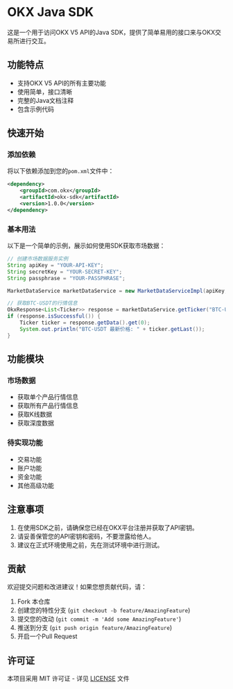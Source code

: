 # OKX Java SDK

这是一个用于访问OKX V5 API的Java SDK，提供了简单易用的接口来与OKX交易所进行交互。

## 功能特点

- 支持OKX V5 API的所有主要功能
- 使用简单，接口清晰
- 完整的Java文档注释
- 包含示例代码

## 快速开始

### 添加依赖

将以下依赖添加到您的`pom.xml`文件中：

```xml
<dependency>
    <groupId>com.okx</groupId>
    <artifactId>okx-sdk</artifactId>
    <version>1.0.0</version>
</dependency>
```

### 基本用法

以下是一个简单的示例，展示如何使用SDK获取市场数据：

```java
// 创建市场数据服务实例
String apiKey = "YOUR-API-KEY";
String secretKey = "YOUR-SECRET-KEY";
String passphrase = "YOUR-PASSPHRASE";

MarketDataService marketDataService = new MarketDataServiceImpl(apiKey, secretKey, passphrase, OkxConfig.BASE_URL);

// 获取BTC-USDT的行情信息
OkxResponse<List<Ticker>> response = marketDataService.getTicker("BTC-USDT");
if (response.isSuccessful()) {
    Ticker ticker = response.getData().get(0);
    System.out.println("BTC-USDT 最新价格: " + ticker.getLast());
}
```

## 功能模块

### 市场数据
- 获取单个产品行情信息
- 获取所有产品行情信息
- 获取K线数据
- 获取深度数据

### 待实现功能
- 交易功能
- 账户功能
- 资金功能
- 其他高级功能

## 注意事项

1. 在使用SDK之前，请确保您已经在OKX平台注册并获取了API密钥。
2. 请妥善保管您的API密钥和密码，不要泄露给他人。
3. 建议在正式环境使用之前，先在测试环境中进行测试。

## 贡献

欢迎提交问题和改进建议！如果您想贡献代码，请：

1. Fork 本仓库
2. 创建您的特性分支 (`git checkout -b feature/AmazingFeature`)
3. 提交您的改动 (`git commit -m 'Add some AmazingFeature'`)
4. 推送到分支 (`git push origin feature/AmazingFeature`)
5. 开启一个Pull Request

## 许可证

本项目采用 MIT 许可证 - 详见 [LICENSE](LICENSE) 文件

